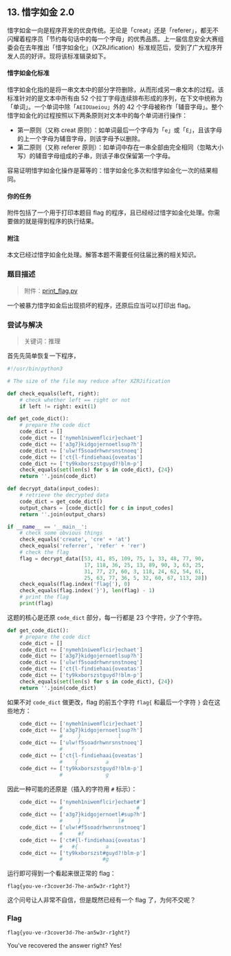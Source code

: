 ## 13. 惜字如金 2.0

惜字如金一向是程序开发的优良传统。无论是「creat」还是「referer」，都无不闪耀着程序员「节约每句话中的每一个字母」的优秀品质。上一届信息安全大赛组委会在去年推出「惜字如金化」（XZRJification）标准规范后，受到了广大程序开发人员的好评。现将该标准辑录如下。

#### 惜字如金化标准

惜字如金化指的是将一串文本中的部分字符删除，从而形成另一串文本的过程。该标准针对的是文本中所有由 52 个拉丁字母连续排布形成的序列，在下文中统称为「单词」。一个单词中除「`AEIOUaeiou`」外的 42 个字母被称作「辅音字母」。整个惜字如金化的过程按照以下两条原则对文本中的每个单词进行操作：

- 第一原则（又称 creat 原则）：如单词最后一个字母为「`e`」或「`E`」，且该字母的上一个字母为辅音字母，则该字母予以删除。
- 第二原则（又称 referer 原则）：如单词中存在一串全部由完全相同（忽略大小写）的辅音字母组成的子串，则该子串仅保留第一个字母。

容易证明惜字如金化操作是幂等的：惜字如金化多次和惜字如金化一次的结果相同。

#### 你的任务

附件包括了一个用于打印本题目 flag 的程序，且已经经过惜字如金化处理。你需要做的就是得到程序的执行结果。

#### 附注

本文已经过惜字如金化处理。解答本题不需要任何往届比赛的相关知识。

### 题目描述

> 附件：[print_flag.py](./print_flag.py)

一个被暴力惜字如金后出现损坏的程序，还原后应当可以打印出 flag。

### 尝试与解决

> 关键词：推理

首先先简单恢复一下程序，

```python
#!/usr/bin/python3

# The size of the file may reduce after XZRJification

def check_equals(left, right):
    # check whether left == right or not
    if left != right: exit(1)

def get_code_dict():
    # prepare the code dict
    code_dict = []
    code_dict += ['nymeh1niwemflcir}echaet']
    code_dict += ['a3g7}kidgojernoetlsup?h']
    code_dict += ['ulw!f5soadrhwnrsnstnoeq']
    code_dict += ['ct{l-findiehaai{oveatas']
    code_dict += ['ty9kxborszstguyd?!blm-p']
    check_equals(set(len(s) for s in code_dict), {24})
    return ''.join(code_dict)

def decrypt_data(input_codes):
    # retrieve the decrypted data
    code_dict = get_code_dict()
    output_chars = [code_dict[c] for c in input_codes]
    return ''.join(output_chars)

if __name__ == '__main__':
    # check some obvious things
    check_equals('create', 'cre' + 'at')
    check_equals('referrer', 'refer' + 'rer')
    # check the flag
    flag = decrypt_data([53, 41, 85, 109, 75, 1, 33, 48, 77, 90,
                         17, 118, 36, 25, 13, 89, 90, 3, 63, 25,
                         31, 77, 27, 60, 3, 118, 24, 62, 54, 61,
                         25, 63, 77, 36, 5, 32, 60, 67, 113, 28])
    check_equals(flag.index('flag{'), 0)
    check_equals(flag.index('}'), len(flag) - 1)
    # print the flag
    print(flag)
```

这题的核心是还原 `code_dict` 部分，每一行都是 23 个字符，少了个字符。

```python
def get_code_dict():
    # prepare the code dict
    code_dict = []
    code_dict += ['nymeh1niwemflcir}echaet']
    code_dict += ['a3g7}kidgojernoetlsup?h']
    code_dict += ['ulw!f5soadrhwnrsnstnoeq']
    code_dict += ['ct{l-findiehaai{oveatas']
    code_dict += ['ty9kxborszstguyd?!blm-p']
    check_equals(set(len(s) for s in code_dict), {24})
    return ''.join(code_dict)
```

如果不对 `code_dict` 做更改，flag 的前五个字符 `flag{` 和最后一个字符 `}` 会在这些地方：

```python
    code_dict += ['nymeh1niwemflcir}echaet']
    code_dict += ['a3g7}kidgojernoetlsup?h']
                 #     }            l
    code_dict += ['ulw!f5soadrhwnrsnstnoeq']
                 #      f
    code_dict += ['ct{l-findiehaai{oveatas']
                 #    {         a
    code_dict += ['ty9kxborszstguyd?!blm-p']
                 #              g
```

因此一种可能的还原是（插入的字符用 `#` 标示）：

```python
    code_dict += ['nymeh1niwemflcir}echaet#']
                 #                        #
    code_dict += ['a3g7}kidgojernoetl#sup?h']
                 #     }            l#
    code_dict += ['ulw!#f5soadrhwnrsnstnoeq']
                 #     #f
    code_dict += ['ct#{l-findiehaai{oveatas']
                 #   #{         a
    code_dict += ['ty9kxborszst#guyd?!blm-p']
                 #             #g
```

运行即可得到一个看起来很正常的 flag：

```plain
flag{you-ve-r3cover3d-7he-an5w3r-r1ght?}
```

这个问号让人非常不自信，但是既然已经有一个 flag 了，为何不交呢？

### Flag

```plain
flag{you-ve-r3cover3d-7he-an5w3r-r1ght?}
```

You've recovered the answer right? Yes!
